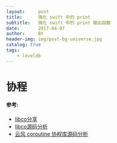 ```yaml
---
layout:     post
title:      强化 swift 中的 print
subtitle:   强化 swift 中的 print 输出函数
date:       2017-04-07
author:     BY
header-img: img/post-bg-universe.jpg
catalog: true
tags:
    - leveldb
---
```


# 协程



#### 参考:

- [libco分享](http://purecpp.org/purecpp/static/64a819e99584452aab70a7f9c307717f.pdf)
- [libco源码分析](https://www.cyhone.com/articles/analysis-of-libco/)
- [云风 coroutine 协程库源码分析](https://www.cyhone.com/articles/analysis-of-cloudwu-coroutine/)

